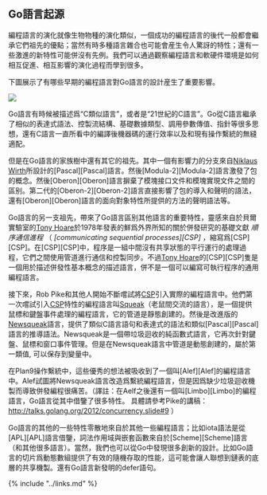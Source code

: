 ## Go語言起源

編程語言的演化就像生物物種的演化類似，一個成功的編程語言的後代一般都會繼承它們祖先的優點；當然有時多種語言雜合也可能會産生令人驚訝的特性；還有一些激進的新特性可能併沒有先例。我們可以通過觀察編程語言和軟硬件環境是如何相互促進、相互影響的演化過程而學到很多。

下圖展示了有哪些早期的編程語言對Go語言的設計産生了重要影響。

![](../images/ch0-01.png)

Go語言有時候被描述爲“C類似語言”，或者是“21世紀的C語言”。Go從C語言繼承了相似的表達式語法、控製流結構、基礎數據類型、調用參數傳值、指針等很多思想，還有C語言一直所看中的編譯後機器碼的運行效率以及和現有操作繫統的無縫適配。

但是在Go語言的家族樹中還有其它的祖先。其中一個有影響力的分支來自[Niklaus Wirth](https://en.wikipedia.org/wiki/Niklaus_Wirth)所設計的[Pascal][Pascal]語言。然後[Modula-2][Modula-2]語言激發了包的概念。然後[Oberon][Oberon]語言摒棄了模塊接口文件和模塊實現文件之間的區别。第二代的[Oberon-2][Oberon-2]語言直接影響了包的導入和聲明的語法，還有[Oberon][Oberon]語言的面向對象特性所提供的方法的聲明語法等。

Go語言的另一支祖先，帶來了Go語言區别其他語言的重要特性，靈感來自於貝爾實驗室的[Tony Hoare](https://en.wikipedia.org/wiki/Tony_Hoare)於1978年發表的鮮爲外界所知的關於併發研究的基礎文獻 *順序通信進程* （ *[communicating sequential processes][CSP]* ，縮寫爲[CSP][CSP]。在[CSP][CSP]中，程序是一組中間沒有共享狀態的平行運行的處理過程，它們之間使用管道進行通信和控製同步。不過[Tony Hoare](https://en.wikipedia.org/wiki/Tony_Hoare)的[CSP][CSP]隻是一個用於描述併發性基本概念的描述語言，併不是一個可以編寫可執行程序的通用編程語言。

接下來，Rob Pike和其他人開始不斷嚐試將[CSP](https://en.wikipedia.org/wiki/Communicating_sequential_processes)引入實際的編程語言中。他們第一次嚐試引入[CSP](https://en.wikipedia.org/wiki/Communicating_sequential_processes)特性的編程語言叫[Squeak](http://doc.cat-v.org/bell_labs/squeak/)（老鼠間交流的語言），是一個提供鼠標和鍵盤事件處理的編程語言，它的管道是靜態創建的。然後是改進版的[Newsqueak](http://doc.cat-v.org/bell_labs/squeak/)語言，提供了類似C語言語句和表達式的語法和類似[Pascal][Pascal]語言的推導語法。Newsqueak是一個帶垃圾迴收的純函數式語言，它再次針對鍵盤、鼠標和窗口事件管理。但是在Newsqueak語言中管道是動態創建的，屬於第一類值, 可以保存到變量中。

在Plan9操作繫統中，這些優秀的想法被吸收到了一個叫[Alef][Alef]的編程語言中。Alef試圖將Newsqueak語言改造爲繫統編程語言，但是因爲缺少垃圾迴收機製而導致併發編程很痛苦。（譯註：在Aelf之後還有一個叫[Limbo][Limbo]的編程語言，Go語言從其中借鑒了很多特性。 具體請參考Pike的講稿：http://talks.golang.org/2012/concurrency.slide#9 ）

Go語言的其他的一些特性零散地來自於其他一些編程語言；比如iota語法是從[APL][APL]語言借鑒，詞法作用域與嵌套函數來自於[Scheme][Scheme]語言（和其他很多語言）。當然，我們也可以從Go中發現很多創新的設計。比如Go語言的切片爲動態數組提供了有效的隨機存取的性能，這可能會讓人聯想到鏈表的底層的共享機製。還有Go語言新發明的defer語句。

{% include "../links.md" %}
